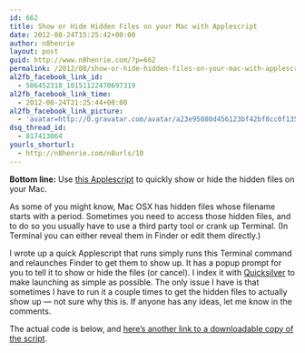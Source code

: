 ```yaml
---
id: 662
title: Show or Hide Hidden Files on your Mac with Applescript
date: 2012-08-24T15:25:42+00:00
author: n8henrie
layout: post
guid: http://www.n8henrie.com/?p=662
permalink: /2012/08/show-or-hide-hidden-files-on-your-mac-with-applescript/
al2fb_facebook_link_id:
  - 506452318_10151122470697319
al2fb_facebook_link_time:
  - 2012-08-24T21:25:44+00:00
al2fb_facebook_link_picture:
  - 'avatar=http://0.gravatar.com/avatar/a23e95080d456123bf42bf8cc0f13519?s=96&amp;d=wavatar&amp;r=PG'
dsq_thread_id:
  - 817413064
yourls_shorturl:
  - http://n8henrie.com/n8urls/10
---
```

**Bottom line:** Use <a href="http://cl.ly/1s0K0k0F2b07" title="Show or Hide HIdden Files" target="_blank">this Applescript</a> to quickly show or hide the hidden files on your Mac.
  
<!--more-->


  
As some of you might know, Mac OSX has hidden files whose filename starts with a period. Sometimes you need to access those hidden files, and to do so you usually have to use a third party tool or crank up Terminal. (In Terminal you can either reveal them in Finder or edit them directly.)

I wrote up a quick Applescript that runs simply runs this Terminal command and relaunches Finder to get them to show up. It has a popup prompt for you to tell it to show or hide the files (or cancel). I index it with <a href="http://qsapp.com/" title="Quicksilver" target="_blank">Quicksilver</a> to make launching as simple as possible. The only issue I have is that sometimes I have to run it a couple times to get the hidden files to actually show up &#8212; not sure why this is. If anyone has any ideas, let me know in the comments.

The actual code is below, and <a href="http://cl.ly/1s0K0k0F2b07" title="Show or Hide HIdden Files" target="_blank">here&#8217;s another link to a downloadable copy of the script</a>.